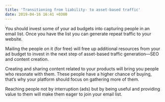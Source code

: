 ```yaml
---
title: 'Transitioning from liability- to asset-based traffic'
date: 2019-04-16 16:41 +0300
---
```


You should invest some of your ad budgets into capturing people in an email list. Once you have the list you can generate repeat traffic to your website.

Mailing the people on it (for free) will free up additional resources from your ad budget to invest in the next step of asset-based traffic generation—SEO and content creation.

Creating and sharing content related to your products will bring you people who resonate with them. These people have a higher chance of buying, that’s why your platform should focus on gathering more of them.

Reaching people not by interruption (ads) but by being useful and providing value to them will make them eager to join your email list.
